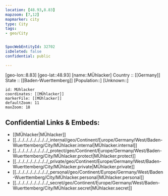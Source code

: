 ```yaml
---
location: [48.93,8.83] 
mapzoom: [7,12] 
mapmarker: city 
type: City
tags:
- geo/City


SpocWebEntityId: 32702
isDeleted: false
confidential: public

---
```

[geo-lon::8.83] 
[geo-lat::48.93] 
[name::MÜhlacker] 
Country :: [[Germany]]  
State :: [[Baden-Wuerttemberg]] 
[Population::] 
[Unknown::] 


```leaflet
id: MÜhlacker
coordinates: [[MÜhlacker]] 
markerFile: [[MÜhlacker]] 
defaultZoom: 11 
maxZoom: 18
```


## Confidential Links & Embeds: 
- [[MÜhlacker|MÜhlacker]]  
- [[../../../../../../../../_internal/geo/Continent/Europe/Germany/West/Baden-Wuerttemberg/City/MÜhlacker.internal|MÜhlacker.internal]] 
- [[../../../../../../../../_protect/geo/Continent/Europe/Germany/West/Baden-Wuerttemberg/City/MÜhlacker.protect|MÜhlacker.protect]] 
- [[../../../../../../../../_private/geo/Continent/Europe/Germany/West/Baden-Wuerttemberg/City/MÜhlacker.private|MÜhlacker.private]] 
- [[../../../../../../../../_personal/geo/Continent/Europe/Germany/West/Baden-Wuerttemberg/City/MÜhlacker.personal|MÜhlacker.personal]] 
- [[../../../../../../../../_secret/geo/Continent/Europe/Germany/West/Baden-Wuerttemberg/City/MÜhlacker.secret|MÜhlacker.secret]] 

